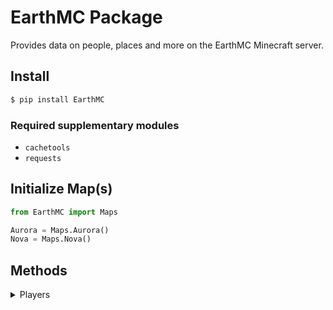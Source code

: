 # EarthMC Package
Provides data on people, places and more on the EarthMC Minecraft server.

## Install
```bash
$ pip install EarthMC
```
### Required supplementary modules
* `cachetools`
* `requests`

## Initialize Map(s)
```py
from EarthMC import Maps

Aurora = Maps.Aurora()
Nova = Maps.Nova()
```

## Methods
<details>
<summary>Players</summary>
<p>

#### **Base Reference**
```py 
ap = Aurora.players
print(ap.all()) # => Outputs all players. (Townless and Residents)
```

#### **All** (List)
```py
online = ap.online.all() # => Outputs list of online players.
townless = ap.townless.all() # => Outputs list of townless players. (Online without a town)
residents = ap.residents.all() # => Outputs list of residents. 
```

#### **Get** (Object)
```py
op = ap.online.get('PlayerName')
tp = ap.townless.get('PlayerName')
res = ap.residents.get('ResidentName') 
```
</p>
